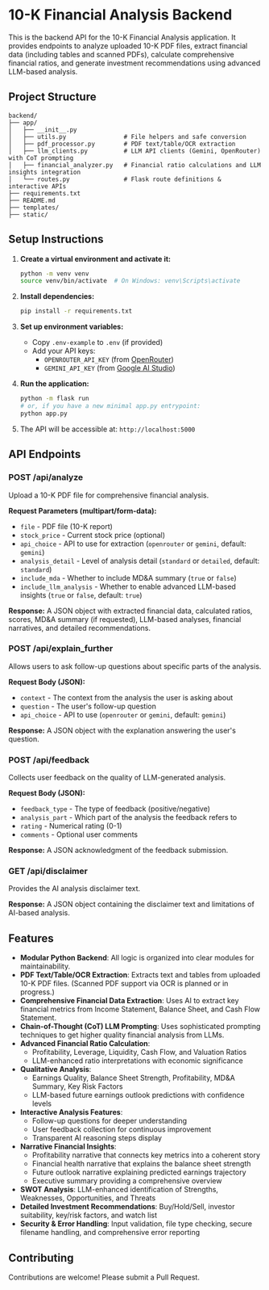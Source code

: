 # 10-K Financial Analysis Backend

This is the backend API for the 10-K Financial Analysis application. It provides endpoints to analyze uploaded 10-K PDF files, extract financial data (including tables and scanned PDFs), calculate comprehensive financial ratios, and generate investment recommendations using advanced LLM-based analysis.

## Project Structure

```
backend/
├── app/
│   ├── __init__.py
│   ├── utils.py                # File helpers and safe conversion
│   ├── pdf_processor.py        # PDF text/table/OCR extraction
│   ├── llm_clients.py          # LLM API clients (Gemini, OpenRouter) with CoT prompting
│   ├── financial_analyzer.py   # Financial ratio calculations and LLM insights integration
│   └── routes.py               # Flask route definitions & interactive APIs
├── requirements.txt
├── README.md
├── templates/
├── static/
```

## Setup Instructions

1. **Create a virtual environment and activate it:**
   ```bash
   python -m venv venv
   source venv/bin/activate  # On Windows: venv\Scripts\activate
   ```

2. **Install dependencies:**
   ```bash
   pip install -r requirements.txt
   ```

3. **Set up environment variables:**
   - Copy `.env-example` to `.env` (if provided)
   - Add your API keys:
     - `OPENROUTER_API_KEY` (from [OpenRouter](https://openrouter.ai/))
     - `GEMINI_API_KEY` (from [Google AI Studio](https://makersuite.google.com/app/apikey))

4. **Run the application:**
   ```bash
   python -m flask run
   # or, if you have a new minimal app.py entrypoint:
   python app.py
   ```

5. The API will be accessible at: `http://localhost:5000`

## API Endpoints

### POST /api/analyze

Upload a 10-K PDF file for comprehensive financial analysis.

**Request Parameters (multipart/form-data):**
- `file` - PDF file (10-K report)
- `stock_price` - Current stock price (optional)
- `api_choice` - API to use for extraction (`openrouter` or `gemini`, default: `gemini`)
- `analysis_detail` - Level of analysis detail (`standard` or `detailed`, default: `standard`)
- `include_mda` - Whether to include MD&A summary (`true` or `false`)
- `include_llm_analysis` - Whether to enable advanced LLM-based insights (`true` or `false`, default: `true`)

**Response:**
A JSON object with extracted financial data, calculated ratios, scores, MD&A summary (if requested), LLM-based analyses, financial narratives, and detailed recommendations.

### POST /api/explain_further

Allows users to ask follow-up questions about specific parts of the analysis.

**Request Body (JSON):**
- `context` - The context from the analysis the user is asking about
- `question` - The user's follow-up question
- `api_choice` - API to use (`openrouter` or `gemini`, default: `gemini`)

**Response:**
A JSON object with the explanation answering the user's question.

### POST /api/feedback

Collects user feedback on the quality of LLM-generated analysis.

**Request Body (JSON):**
- `feedback_type` - The type of feedback (positive/negative)
- `analysis_part` - Which part of the analysis the feedback refers to
- `rating` - Numerical rating (0-1)
- `comments` - Optional user comments

**Response:**
A JSON acknowledgment of the feedback submission.

### GET /api/disclaimer

Provides the AI analysis disclaimer text.

**Response:**
A JSON object containing the disclaimer text and limitations of AI-based analysis.

## Features

- **Modular Python Backend**: All logic is organized into clear modules for maintainability.
- **PDF Text/Table/OCR Extraction**: Extracts text and tables from uploaded 10-K PDF files. (Scanned PDF support via OCR is planned or in progress.)
- **Comprehensive Financial Data Extraction**: Uses AI to extract key financial metrics from Income Statement, Balance Sheet, and Cash Flow Statement.
- **Chain-of-Thought (CoT) LLM Prompting**: Uses sophisticated prompting techniques to get higher quality financial analysis from LLMs.
- **Advanced Financial Ratio Calculation**:
  - Profitability, Leverage, Liquidity, Cash Flow, and Valuation Ratios
  - LLM-enhanced ratio interpretations with economic significance
- **Qualitative Analysis**:
  - Earnings Quality, Balance Sheet Strength, Profitability, MD&A Summary, Key Risk Factors
  - LLM-based future earnings outlook predictions with confidence levels
- **Interactive Analysis Features**:
  - Follow-up questions for deeper understanding
  - User feedback collection for continuous improvement
  - Transparent AI reasoning steps display
- **Narrative Financial Insights**:
  - Profitability narrative that connects key metrics into a coherent story
  - Financial health narrative that explains the balance sheet strength
  - Future outlook narrative explaining predicted earnings trajectory
  - Executive summary providing a comprehensive overview
- **SWOT Analysis**: LLM-enhanced identification of Strengths, Weaknesses, Opportunities, and Threats
- **Detailed Investment Recommendations**: Buy/Hold/Sell, investor suitability, key/risk factors, and watch list
- **Security & Error Handling**: Input validation, file type checking, secure filename handling, and comprehensive error reporting

## Contributing

Contributions are welcome! Please submit a Pull Request.
